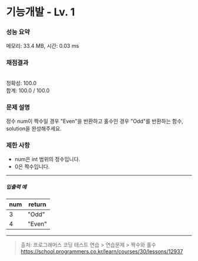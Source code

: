 # 기능개발 - Lv. 1

### 성능 요약

메모리: 33.4 MB, 시간: 0.03 ms

### 채점결과

<br/>정확성: 100.0<br/>합계: 100.0 / 100.0

### 문제 설명

정수 num이 짝수일 경우 "Even"을 반환하고 홀수인 경우 "Odd"를 반환하는 함수, solution을 완성해주세요.

### 제한 사항

+ num은 int 범위의 정수입니다.
+ 0은 짝수입니다.


<hr>

<h5>입출력 예</h5>

|num	|return|
|--|--|
|3	|	"Odd"|
|4	|	"Even"|

<hr>

> 출처: 프로그래머스 코딩 테스트 연습 > 연습문제 > 짝수와 홀수 https://school.programmers.co.kr/learn/courses/30/lessons/12937
